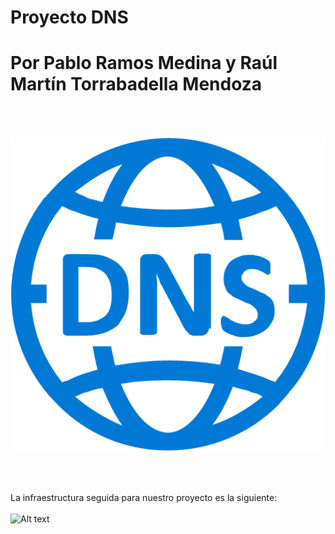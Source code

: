 # Proyecto DNS
# Por Pablo Ramos Medina y Raúl Martín Torrabadella Mendoza

<br> <br>

![Alt text](Imágenes/DNS.png)

<br> <br>

La infraestructura seguida para nuestro proyecto es la siguiente:
<br> <br>
![Alt text](Imágenes/infraestructuraDNS.png)
